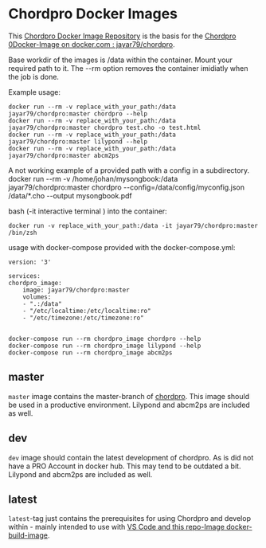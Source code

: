 # Chordpro Docker Images
This [Chordpro Docker Image Repository](https://github.com/JoeRu/chordpro_dimage) is the basis for the [Chordpro 0Docker-Image on docker.com : jayar79/chordpro](https://hub.docker.com/repository/docker/jayar79/chordpro).

Base workdir of the images is /data within the container. Mount your required path to it. The --rm option removes the container imidiatly when the job is done. 

Example usage:

    docker run --rm -v replace_with_your_path:/data jayar79/chordpro:master chordpro --help 
    docker run --rm -v replace_with_your_path:/data jayar79/chordpro:master chordpro test.cho -o test.html
    docker run --rm -v replace_with_your_path:/data jayar79/chordpro:master lilypond --help
    docker run --rm -v replace_with_your_path:/data jayar79/chordpro:master abcm2ps

A not working example of a provided path with a config in a subdirectory. 
    docker run --rm -v /home/johan/mysongbook:/data jayar79/chordpro:master chordpro --config=/data/config/myconfig.json /data/*.cho --output mysongbook.pdf


bash (-it interactive terminal ) into the container:

    docker run -v replace_with_your_path:/data -it jayar79/chordpro:master /bin/zsh


usage with docker-compose provided with the docker-compose.yml:

    version: '3'

    services:
    chordpro_image:
        image: jayar79/chordpro:master
        volumes:
        - ".:/data"
        - "/etc/localtime:/etc/localtime:ro"
        - "/etc/timezone:/etc/timezone:ro"


    docker-compose run --rm chordpro_image chordpro --help  
    docker-compose run --rm chordpro_image lilypond --help
    docker-compose run --rm chordpro_image abcm2ps

## master

`master` image contains the master-branch of [chordpro](https://github.com/ChordPro/chordpro).
This image should be used in a productive environment.
Lilypond and abcm2ps are included as well.

## dev

`dev` image should contain the latest development of chordpro. As is did not have a PRO Account in docker hub. This may tend to be outdated a bit.
Lilypond and abcm2ps are included as well.

## latest

`latest`-tag just contains the prerequisites for using Chordpro and develop within - mainly intended to use with [VS Code and this repo-Image docker-build-image](https://github.com/JoeRu/chordpro_dev_env).

